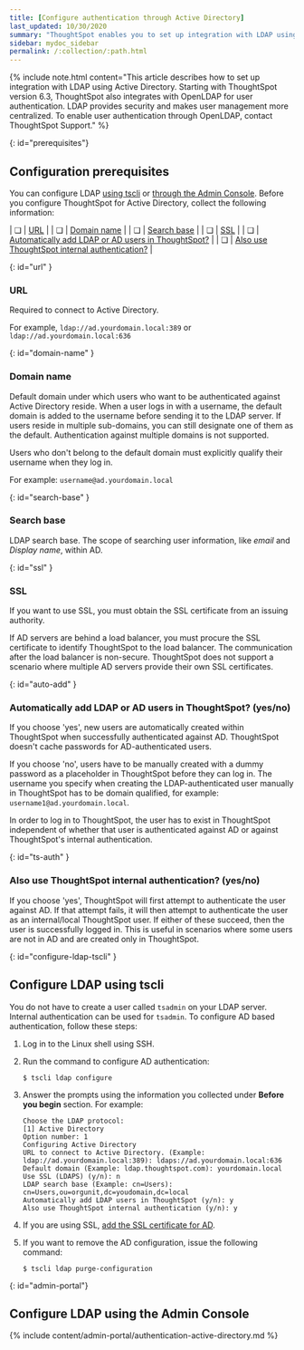```yaml
---
title: [Configure authentication through Active Directory]
last_updated: 10/30/2020
summary: "ThoughtSpot enables you to set up integration with LDAP using Active Directory. After successful setup, you can authenticate users against a secure LDAP server."
sidebar: mydoc_sidebar
permalink: /:collection/:path.html
---
```


{% include note.html content="This article describes how to set up integration with LDAP using Active Directory. Starting with ThoughtSpot version 6.3, ThoughtSpot also integrates with OpenLDAP for user authentication. LDAP provides security and makes user management more centralized. To enable user authentication through OpenLDAP, contact ThoughtSpot Support." %}

{: id="prerequisites"}
## Configuration prerequisites

You can configure LDAP [using tscli](#configure-ldap-tscli) or [through the Admin Console](#admin-portal). Before you configure ThoughtSpot for Active Directory, collect the following information:

| &#10063; | [URL](#url) |
| &#10063; | [Domain name](#domain-name) |
| &#10063; | [Search base](#search-base) |
| &#10063; | [SSL](#ssl) |
| &#10063; | [Automatically add LDAP or AD users in ThoughtSpot?](#auto-add) |
| &#10063; | [Also use ThoughtSpot internal authentication?](#ts-auth) |

{: id="url" }
### URL

Required to connect to Active Directory.

For example, `ldap://ad.yourdomain.local:389` or `ldap://ad.yourdomain.local:636`

{: id="domain-name" }
### Domain name

Default domain under which users who want to be authenticated against Active Directory reside. When a user logs in with a username, the default domain is added to the username before sending it to the LDAP server. If users reside in multiple sub-domains, you can still designate one of them as the default. Authentication against multiple domains is not supported.

Users who don't belong to the default domain must explicitly qualify their username when they log in.

For example: `username@ad.yourdomain.local`

{: id="search-base" }
### Search base

LDAP search base. The scope of searching user information, like _email_ and _Display name_, within AD.

{: id="ssl" }
### SSL

If you want to use SSL, you must obtain the SSL certificate from an issuing authority.

If AD servers are behind a load balancer, you must procure the SSL certificate to identify ThoughtSpot to the load balancer. The communication after the load balancer is non-secure. ThoughtSpot does not support a scenario where multiple AD servers provide their own SSL certificates.

{: id="auto-add" }
### Automatically add LDAP or AD users in ThoughtSpot? (yes/no)

If you choose 'yes', new users are automatically created within ThoughtSpot when successfully authenticated against AD. ThoughtSpot doesn't cache passwords for AD-authenticated users.

If you choose 'no', users have to be manually created with a dummy password as a placeholder in ThoughtSpot before they can log in. The username you specify when creating the LDAP-authenticated user manually in ThoughtSpot has to be domain qualified, for example: `username1@ad.yourdomain.local`.

In order to log in to ThoughtSpot, the user has to exist in ThoughtSpot independent of whether that user is authenticated against AD or against ThoughtSpot's internal authentication.

{: id="ts-auth" }
### Also use ThoughtSpot internal authentication? (yes/no)

If you choose 'yes', ThoughtSpot will first attempt to authenticate the user against AD. If that attempt fails, it will then attempt to authenticate the user as an internal/local ThoughtSpot user. If either of these succeed, then the user is successfully logged in. This is useful in scenarios where some users are not in AD and are created only in ThoughtSpot.

{: id="configure-ldap-tscli" }
## Configure LDAP using tscli

You do not have to create a user called `tsadmin` on your LDAP server. Internal authentication can be used for `tsadmin`. To configure AD based authentication, follow these steps:

1. Log in to the Linux shell using SSH.
2. Run the command to configure AD authentication:

    ```
    $ tscli ldap configure
    ```

3. Answer the prompts using the information you collected under **Before you begin** section. For example:

    ```
    Choose the LDAP protocol:
    [1] Active Directory
    Option number: 1
    Configuring Active Directory
    URL to connect to Active Directory. (Example: ldap://ad.yourdomain.local:389): ldaps://ad.yourdomain.local:636
    Default domain (Example: ldap.thoughtspot.com): yourdomain.local
    Use SSL (LDAPS) (y/n): n
    LDAP search base (Example: cn=Users): cn=Users,ou=orgunit,dc=youdomain,dc=local
    Automatically add LDAP users in ThoughtSpot (y/n): y
    Also use ThoughtSpot internal authentication (y/n): y
    ```

4. If you are using SSL, [add the SSL certificate for AD](add-SSL-for-LDAP.html#).
5. If you want to remove the AD configuration, issue the following command:

    ```
    $ tscli ldap purge-configuration
    ```

{: id="admin-portal"}    
## Configure LDAP using the Admin Console
{% include content/admin-portal/authentication-active-directory.md %}
